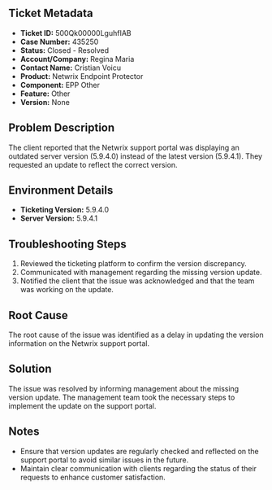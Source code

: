 ## Ticket Metadata
- **Ticket ID:** 500Qk00000LguhfIAB
- **Case Number:** 435250
- **Status:** Closed - Resolved
- **Account/Company:** Regina Maria
- **Contact Name:** Cristian Voicu
- **Product:** Netwrix Endpoint Protector
- **Component:** EPP Other
- **Feature:** Other
- **Version:** None

## Problem Description
The client reported that the Netwrix support portal was displaying an outdated server version (5.9.4.0) instead of the latest version (5.9.4.1). They requested an update to reflect the correct version.

## Environment Details
- **Ticketing Version:** 5.9.4.0
- **Server Version:** 5.9.4.1

## Troubleshooting Steps
1. Reviewed the ticketing platform to confirm the version discrepancy.
2. Communicated with management regarding the missing version update.
3. Notified the client that the issue was acknowledged and that the team was working on the update.

## Root Cause
The root cause of the issue was identified as a delay in updating the version information on the Netwrix support portal.

## Solution
The issue was resolved by informing management about the missing version update. The management team took the necessary steps to implement the update on the support portal.

## Notes
- Ensure that version updates are regularly checked and reflected on the support portal to avoid similar issues in the future.
- Maintain clear communication with clients regarding the status of their requests to enhance customer satisfaction.